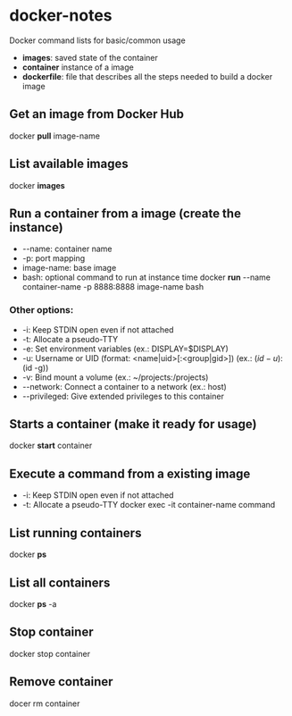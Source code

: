 # docker-notes
Docker command lists for basic/common usage

* **images**: saved state of the container
* **container** instance of a image
* **dockerfile**: file that describes all the steps needed to build a docker image

## Get an image from Docker Hub
docker **pull** image-name

## List available images
docker **images**

## Run a container from a image (create the instance)
* --name: container name
* -p: port mapping
* image-name: base image
* bash: optional command to run at instance time
docker **run** --name container-name -p 8888:8888 image-name bash
### Other options:
* -i: Keep STDIN open even if not attached
* -t: Allocate a pseudo-TTY
* -e: Set environment variables (ex.: DISPLAY=$DISPLAY)
* -u: Username or UID (format: <name|uid>[:<group|gid>]) (ex.: $(id -u):$(id -g))
* -v: Bind mount a volume (ex.: ~/projects:/projects)
* --network: Connect a container to a network (ex.: host)
* --privileged: Give extended privileges to this container

## Starts a container (make it ready for usage)
docker **start** container

## Execute a command from a existing image
* -i: Keep STDIN open even if not attached
* -t: Allocate a pseudo-TTY
docker exec -it container-name command

## List running containers
docker **ps**

## List all containers
docker **ps** -a

## Stop container
docker stop container

## Remove container
docer rm container
